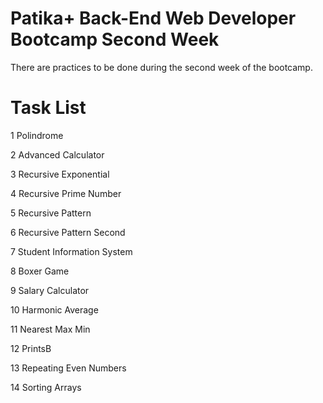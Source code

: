 # Patika+ Back-End Web Developer Bootcamp Second Week

There are practices to be done during the second week of the bootcamp.


# Task List


 1	Polindrome

 2	Advanced Calculator

 3	Recursive Exponential

 4	Recursive Prime Number

 5	Recursive Pattern

 6	Recursive Pattern Second

 7	Student Information System

 8	Boxer Game

 9	Salary Calculator

10	Harmonic Average

11	Nearest Max Min

12	PrintsB

13	Repeating Even Numbers

14  Sorting Arrays

